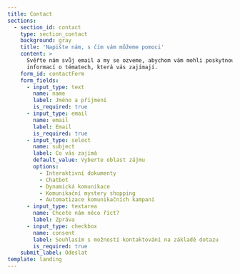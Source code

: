 ```yaml
---
title: Contact
sections:
  - section_id: contact
    type: section_contact
    background: gray
    title: 'Napište nám, s čím vám můžeme pomoci'
    content: >
      Svěřte nám svůj email a my se ozveme, abychom vám mohli poskytnout maximum
      informací o tématech, která vás zajímají.
    form_id: contactForm
    form_fields:
      - input_type: text
        name: name
        label: Jméno a příjmení
        is_required: true
      - input_type: email
        name: email
        label: Email
        is_required: true
      - input_type: select
        name: subject
        label: Co vás zajímá
        default_value: Vyberte oblast zájmu
        options:
          - Interaktivní dokumenty
          - Chatbot
          - Dynamická komunikace
          - Komunikační mystery shopping
          - Automatizace komunikačních kampaní
      - input_type: textarea
        name: Chcete nám něco říct?
        label: Zpráva
      - input_type: checkbox
        name: consent
        label: Souhlasím s možností kontaktování na základě dotazu
        is_required: true
    submit_label: Odeslat
template: landing
---
```

